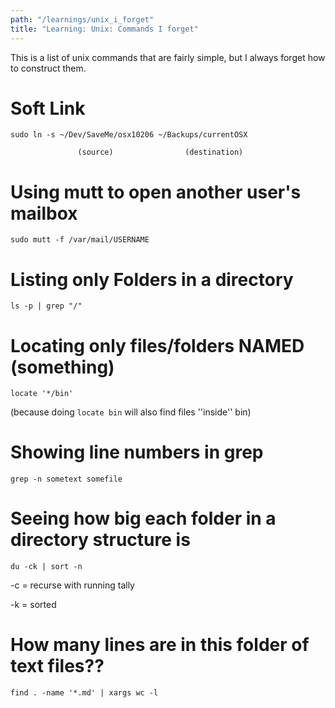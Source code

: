 ```yaml
---
path: "/learnings/unix_i_forget"
title: "Learning: Unix: Commands I forget"
---
```


This is a list of unix commands that are fairly simple, but I always forget how to construct them.

# Soft Link



    sudo ln -s ~/Dev/SaveMe/osx10206 ~/Backups/currentOSX

                   (source)                (destination)


# Using mutt to open another user's mailbox



    sudo mutt -f /var/mail/USERNAME




# Listing only Folders in a directory


    ls -p | grep "/"


# Locating only files/folders NAMED (something)


    locate '*/bin'


(because doing `locate bin` will also find files ''inside'' bin)

# Showing line numbers in grep



    grep -n sometext somefile


# Seeing how big each folder in a directory structure is



    du -ck | sort -n


-c = recurse with running tally

-k = sorted

# How many lines are in this folder of text files??

    find . -name '*.md' | xargs wc -l
